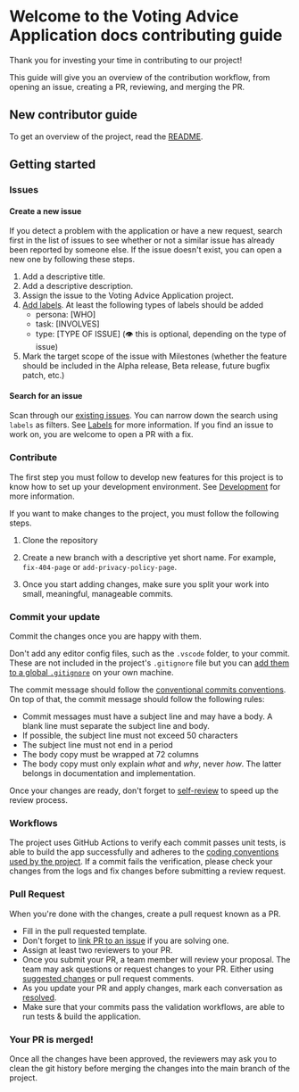 # Welcome to the Voting Advice Application docs contributing guide <!-- omit in toc -->

Thank you for investing your time in contributing to our project!

This guide will give you an overview of the contribution workflow, from opening an issue, creating a PR, reviewing, and
merging the PR.

## New contributor guide

To get an overview of the project, read the [README](/README.md).

## Getting started

### Issues

#### Create a new issue

If you detect a problem with the application or have a new request, search first in the list of issues to see whether or
not a similar issue has already been reported by someone else. If the issue doesn't exist, you can open a new one by
following these steps.

1. Add a descriptive title.
2. Add a descriptive description.
3. Assign the issue to the Voting Advice Application project.
4. [Add labels](how-to-use-labels.md). At least the following types of labels should be added
   - persona: [WHO]
   - task: [INVOLVES]
   - type: [TYPE OF ISSUE] (👁 this is optional, depending on the type of issue)
5. Mark the target scope of the issue with Milestones (whether the feature should be included in the Alpha release, Beta
   release, future bugfix patch, etc.)

#### Search for an issue

Scan through our [existing issues](https://github.com/OpenVAA/voting-advice-application/issues). You can
narrow down the search using `labels` as filters. See [Labels](how-to-use-labels.md) for more information.
If you find an issue to work on, you are welcome to open a PR with a fix.

### Contribute

The first step you must follow to develop new features for this project is to know how to set up your development
environment. See [Development](../development.md) for more information.

If you want to make changes to the project, you must follow the following steps.

1. Clone the repository

2. Create a new branch with a descriptive yet short name. For example, `fix-404-page` or `add-privacy-policy-page`.

3. Once you start adding changes, make sure you split your work into small, meaningful, manageable commits.

### Commit your update

Commit the changes once you are happy with them.

Don't add any editor config files, such as the `.vscode` folder, to your commit. These are not included in the project's `.gitignore` file but you can [add them to a global `.gitignore`](https://blog.martinhujer.cz/dont-put-idea-vscode-directories-to-projects-gitignore/) on your own machine.

The commit message should follow the [conventional commits conventions](https://www.conventionalcommits.org/en/v1.0.0/).
On top of that, the commit message should follow the following rules:

- Commit messages must have a subject line and may have a body. A blank line must separate the subject line and body.
- If possible, the subject line must not exceed 50 characters
- The subject line must not end in a period
- The body copy must be wrapped at 72 columns
- The body copy must only explain _what_ and _why_, never _how_. The latter belongs in documentation and implementation.

Once your changes are ready, don't forget to [self-review](self-review.md) to speed up the review
process.

### Workflows

The project uses GitHub Actions to verify each commit passes unit tests, is able to 
build the app successfully and adheres to the [coding conventions used by the project](style-guides.md).
If a commit fails the verification, please check your changes from the logs and fix changes before
submitting a review request.

### Pull Request

When you're done with the changes, create a pull request known as a PR.

- Fill in the pull requested template.
- Don't forget to [link PR to an issue](https://docs.github.com/en/issues/tracking-your-work-with-issues/linking-a-pull-request-to-an-issue)
  if you are solving one.
- Assign at least two reviewers to your PR.
- Once you submit your PR, a team member will review your proposal. The team may ask questions or request changes to
  your PR. Either using [suggested changes](https://docs.github.com/en/github/collaborating-with-issues-and-pull-requests/incorporating-feedback-in-your-pull-request)
  or pull request comments.
- As you update your PR and apply changes, mark each conversation as [resolved](https://docs.github.com/en/github/collaborating-with-issues-and-pull-requests/commenting-on-a-pull-request#resolving-conversations).
- Make sure that your commits pass the validation workflows, are able to run tests & build the application.

### Your PR is merged!

Once all the changes have been approved, the reviewers may ask you to clean the git history before merging the changes
into the main branch of the project.
